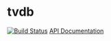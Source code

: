 tvdb
=======

[![Build Status](https://travis-ci.org/aliem/go-tvdb.svg?branch=master)](https://travis-ci.org/aliem/go-tvdb)
[API Documentation](http://godoc.org/github.com/aliem/go-tvdb)